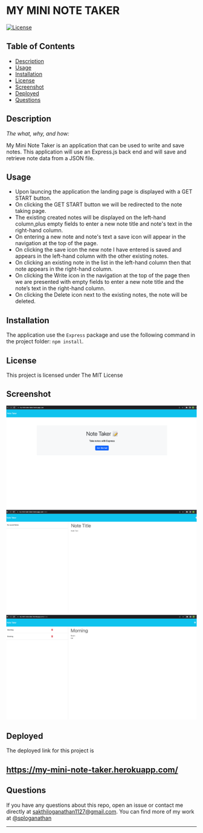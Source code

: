 # MY MINI NOTE TAKER

[![License](https://img.shields.io/badge/License-MIT-yellow.svg)](https://opensource.org/licenses/MIT)

## Table of Contents

* [Description](#description)
* [Usage](#usage)
* [Installation](#installation)
* [License](#license)
* [Screenshot](#screenshot)
* [Deployed](#deployed)
* [Questions](#questions)

## Description 
    
*The what, why, and how:* 
      
My Mini Note Taker is an application that can be used to write and save notes. This application will use an Express.js back end and will save and retrieve note data from a JSON file.

## Usage

* Upon launcing the application the landing page is displayed with a GET START button.
* On clicking the GET START button we will be redirected to the note taking page.
* The existing created notes will be displayed on the left-hand column,plus empty fields to enter a new note title and note's text in the right-hand column.
* On entering a new note and note's text a save icon will appear in the navigation at the top of the page.
* On clicking the save icon the new note I have entered is saved and appears in the left-hand column with the other existing notes.
* On clicking an existing note in the list in the left-hand column then that note appears in the right-hand column.
* On clicking the Write icon in the navigation at the top of the page then we are presented with empty fields to enter a new note title and the note’s text in the right-hand column.
* On clicking the Delete icon next to the existing notes, the note will be deleted.

## Installation

  The application use the `Express` package and use the following command in the project folder: `npm install`.

## License
  
This project is licensed under The MIT License

## Screenshot

![alt+text](./public/assets/screenshots/screenshot1.png)
![alt+text](./public/assets/screenshots/screenshot2.png)
![alt+text](./public/assets/screenshots/screenshot3.png)

## Deployed

The deployed link for this project is 
## https://my-mini-note-taker.herokuapp.com/

## Questions

If you have any questions about this repo, open an issue or contact me directly at sakthiloganathan1127@gmail.com. You can find more of my work at [@sploganathan](https://github.com/sploganathan)

   
---
